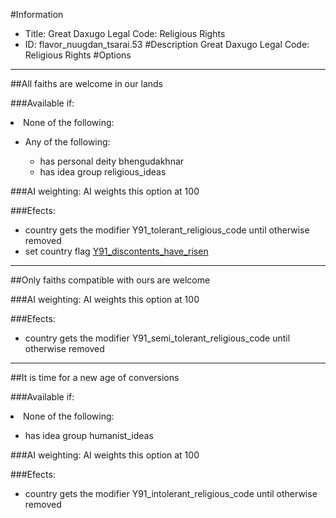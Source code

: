 #Information
 - Title: Great Daxugo Legal Code: Religious Rights
 - ID: flavor_nuugdan_tsarai.53
#Description
Great Daxugo Legal Code: Religious Rights
#Options

___
##All faiths are welcome in our lands

###Available if:
<li>None of the following:</li><ul><li>Any of the following:</li><ul><li>has personal deity bhengudakhnar</li><li>has idea group religious_ideas</li></ul></ul>

###AI weighting:
AI weights this option at 100


###Efects:<ul><li>country gets the modifier Y91_tolerant_religious_code until otherwise removed</li><li>set country flag [Y91_discontents_have_risen](../flags/y91_discontents_have_risen.md)</li></ul>

___
##Only faiths compatible with ours are welcome

###AI weighting:
AI weights this option at 100


###Efects:<ul><li>country gets the modifier Y91_semi_tolerant_religious_code until otherwise removed</li></ul>

___
##It is time for a new age of conversions

###Available if:
<li>None of the following:</li><ul><li>has idea group humanist_ideas</li></ul>

###AI weighting:
AI weights this option at 100


###Efects:<ul><li>country gets the modifier Y91_intolerant_religious_code until otherwise removed</li></ul>
